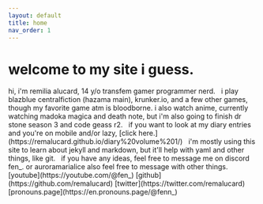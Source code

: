 ```yaml
---
layout: default
title: home
nav_order: 1
---
```



<h1>welcome to my site i guess.</h1>
hi, i'm remilia alucard, 14 y/o transfem gamer programmer nerd.  
&nbsp;  
i play blazblue centralfiction (hazama main), krunker.io, and a few other games, though my favorite game atm is bloodborne.  
i also watch anime, currently watching madoka magica and death note, but i'm also going to finish dr stone season 3 and code geass r2.  
&nbsp;  
if you want to look at my diary entries and you're on mobile and/or lazy, [click here.](https://remalucard.github.io/diary%20volume%201/)  
&nbsp;  
i'm mostly using this site to learn about jekyll and markdown, but it'll help with yaml and other things, like git.  
&nbsp;  
if you have any ideas, feel free to message me on discord  
fen_. or auroramarialice  
also feel free to message with other things.  
[youtube](https://youtube.com/@fen_)  
[github](https://github.com/remalucard)  
[twitter](https://twitter.com/remalucard)  
[pronouns.page](https://en.pronouns.page/@fenn_)  